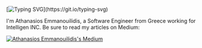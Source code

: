 [![Typing SVG](https://readme-typing-svg.demolab.com/?width=800&lines=Hi+there!+I+am+Athanasios+Emmanouilidis.;+A+Software+Engineer+from+Greece+working+for+Intelligen+INC.;)](https://git.io/typing-svg)

I'm Athanasios Emmanouilidis, a Software Engineer from Greece working for Intelligen INC.
Be sure to read my articles on Medium:

[![Athanasios Emmanouilidis's Medium](https://github-readme-medium.vercel.app/?username=emmandev)](https://medium.com/@emmandev)
